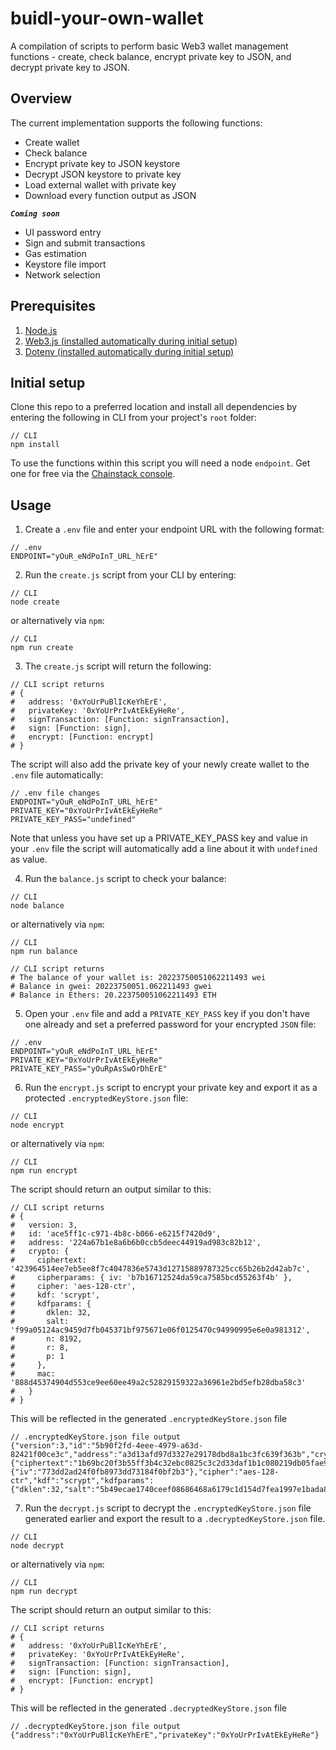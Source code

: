 # buidl-your-own-wallet

A compilation of scripts to perform basic Web3 wallet management functions - create, check balance, encrypt private key to JSON, and decrypt private key to JSON.

## Overview
The current implementation supports the following functions:
- Create wallet
- Check balance
- Encrypt private key to JSON keystore
- Decrypt JSON keystore to private key
- Load external wallet with private key
- Download every function output as JSON


 ___`Coming soon`___
- UI password entry
- Sign and submit transactions
- Gas estimation
- Keystore file import
- Network selection

## Prerequisites

1. [Node.js](https://nodejs.org/en/)
2. [Web3.js (installed automatically during initial setup)](https://github.com/web3/web3.js)
3. [Dotenv (installed automatically during initial setup)](https://github.com/motdotla/dotenv)

## Initial setup

Clone this repo to a preferred location and install all dependencies by entering the following in CLI from your project's `root` folder:

```shell
// CLI
npm install
```

To use the functions within this script you will need a node `endpoint`. Get one for free via the [Chainstack console](https://console.chainstack.com/).

## Usage

1. Create a `.env` file and enter your endpoint URL with the following format:

```shell
// .env
ENDPOINT="yOuR_eNdPoInT_URL_hErE"
```

2. Run the `create.js` script from your CLI by entering:

```shell
// CLI
node create
```

or alternatively via `npm`:

```shell
// CLI
npm run create
```

3. The `create.js` script will return the following:

```shell
// CLI script returns
# {
#   address: '0xYoUrPuBlIcKeYhErE',
#   privateKey: '0xYoUrPrIvAtEkEyHeRe',
#   signTransaction: [Function: signTransaction],
#   sign: [Function: sign],
#   encrypt: [Function: encrypt]
# }
```

The script will also add the private key of your newly create wallet to the `.env` file automatically:

```shell
// .env file changes
ENDPOINT="yOuR_eNdPoInT_URL_hErE"
PRIVATE_KEY="0xYoUrPrIvAtEkEyHeRe"
PRIVATE_KEY_PASS="undefined"
```

Note that unless you have set up a PRIVATE_KEY_PASS key and value in your `.env` file the script will automatically add a line about it with `undefined` as value.

4. Run the `balance.js` script to check your balance:

```shell
// CLI
node balance
```

or alternatively via `npm`:

```shell
// CLI
npm run balance
```

```shell
// CLI script returns
# The balance of your wallet is: 20223750051062211493 wei
# Balance in gwei: 20223750051.062211493 gwei
# Balance in Ethers: 20.223750051062211493 ETH
```

5. Open your `.env` file and add a `PRIVATE_KEY_PASS` key if you don't have one already and set a preferred password for your encrypted `JSON` file:

```shell
// .env
ENDPOINT="yOuR_eNdPoInT_URL_hErE"
PRIVATE_KEY="0xYoUrPrIvAtEkEyHeRe"
PRIVATE_KEY_PASS="yOuRpAsSwOrDhErE"
```

6. Run the `encrypt.js` script to encrypt your private key and export it as a protected `.encryptedKeyStore.json` file:

```shell
// CLI
node encrypt
```

or alternatively via `npm`:

```shell
// CLI
npm run encrypt
```

The script should return an output similar to this:

```shell
// CLI script returns
# {
#   version: 3,
#   id: 'ace5ff1c-c971-4b8c-b066-e6215f7420d9',
#   address: '224a67b1e8a6b6b0ccb5deec44919ad983c82b12',
#   crypto: {
#     ciphertext: '423964514ee7eb5ee8f7c4047836e5743d12715889787325cc65b26b2d42ab7c',
#     cipherparams: { iv: 'b7b16712524da59ca7585bcd55263f4b' },
#     cipher: 'aes-128-ctr',
#     kdf: 'scrypt',
#     kdfparams: {
#       dklen: 32,
#       salt: 'f99a05124ac9459d7fb045371bf975671e06f0125470c94990995e6e0a981312',
#       n: 8192,
#       r: 8,
#       p: 1
#     },
#     mac: '888d45374904d553ce9ee60ee49a2c52829159322a36961e2bd5efb28dba58c3'
#   }
# }

```

This will be reflected in the generated `.encryptedKeyStore.json` file

```shell
// .encryptedKeyStore.json file output
{"version":3,"id":"5b90f2fd-4eee-4979-a63d-82421f00ce3c","address":"a3d13afd97d3327e29178dbd8a1bc3fc639f363b","crypto":{"ciphertext":"1b69bc20f3b55ff3b4c32ebc0825c3c2d33daf1b1c080219db05fae9d806a0e6","cipherparams":{"iv":"773dd2ad24f0fb8973dd73184f0bf2b3"},"cipher":"aes-128-ctr","kdf":"scrypt","kdfparams":{"dklen":32,"salt":"5b49ecae1740ceef08686468a6179c1d154d7fea1997e1bada81050096cb042a","n":8192,"r":8,"p":1},"mac":"8a6f36122eec78348be94fa1352ecf28be0f875b92d64924e3708b34f2440114"}}
```

7. Run the `decrypt.js` script to decrypt the `.encryptedKeyStore.json` file generated earlier and export the result to a `.decryptedKeyStore.json` file.

```shell
// CLI
node decrypt
```

or alternatively via `npm`:

```shell
// CLI
npm run decrypt
```

The script should return an output similar to this:

```shell
// CLI script returns
# {
#   address: '0xYoUrPuBlIcKeYhErE',
#   privateKey: '0xYoUrPrIvAtEkEyHeRe',
#   signTransaction: [Function: signTransaction],
#   sign: [Function: sign],
#   encrypt: [Function: encrypt]
# }
```

This will be reflected in the generated `.decryptedKeyStore.json` file

```shell
// .decryptedKeyStore.json file output
{"address":"0xYoUrPuBlIcKeYhErE","privateKey":"0xYoUrPrIvAtEkEyHeRe"}
```
